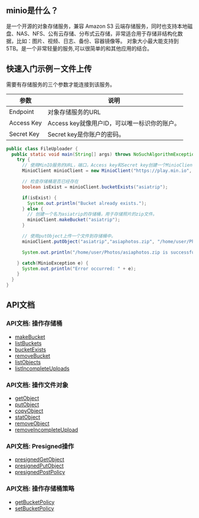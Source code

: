 ## minio是什么？

是一个开源的对象存储服务，兼容 Amazon S3 云端存储服务，同时也支持本地磁盘、NAS、NFS、公有云存储、分布式云存储，非常适合用于存储非结构化数据，比如：图片、视频、日志、备份、容器镜像等。
对象大小最大能支持到 5TB。是一个非常轻量的服务,可以很简单的和其他应用的结合。

## 快速入门示例－文件上传
需要有存储服务的三个参数才能连接到该服务。

| 参数       | 说明                                         |
| ---------- | -------------------------------------------- |
| Endpoint   | 对象存储服务的URL                            |
| Access Key | Access key就像用户ID，可以唯一标识你的账户。 |
| Secret Key | Secret key是你账户的密码。                   |

```java
public class FileUploader {
  public static void main(String[] args) throws NoSuchAlgorithmException, IOException, InvalidKeyException, XmlPullParserException {
    try {
      // 使用MinIO服务的URL，端口，Access key和Secret key创建一个MinioClient对象
      MinioClient minioClient = new MinioClient("https://play.min.io", "Q3AM3UQ867SPQQA43P2F", "zuf+tfteSlswRu7BJ86wekitnifILbZam1KYY3TG");

      // 检查存储桶是否已经存在
      boolean isExist = minioClient.bucketExists("asiatrip");

      if(isExist) {
        System.out.println("Bucket already exists.");
      } else {
        // 创建一个名为asiatrip的存储桶，用于存储照片的zip文件。
        minioClient.makeBucket("asiatrip");
      }

      // 使用putObject上传一个文件到存储桶中。
      minioClient.putObject("asiatrip","asiaphotos.zip", "/home/user/Photos/asiaphotos.zip");

      System.out.println("/home/user/Photos/asiaphotos.zip is successfully uploaded as asiaphotos.zip to `asiatrip` bucket.");

    } catch(MinioException e) {
      System.out.println("Error occurred: " + e);
    }
  }
}
```
## API文档

### API文档: 操作存储桶

*   [makeBucket](https://docs.min.io/docs/java-client-api-reference#makeBucket)
*   [listBuckets](https://docs.min.io/docs/java-client-api-reference#listBuckets)
*   [bucketExists](https://docs.min.io/docs/java-client-api-reference#bucketExists)
*   [removeBucket](https://docs.min.io/docs/java-client-api-reference#removeBucket)
*   [listObjects](https://docs.min.io/docs/java-client-api-reference#listObjects)
*   [listIncompleteUploads](https://docs.min.io/docs/java-client-api-reference#listIncompleteUploads)

### API文档: 操作文件对象

*   [getObject](https://docs.min.io/docs/java-client-api-reference#getObject)
*   [putObject](https://docs.min.io/docs/java-client-api-reference#putObject)
*   [copyObject](https://docs.min.io/docs/java-client-api-reference#copyObject)
*   [statObject](https://docs.min.io/docs/java-client-api-reference#statObject)
*   [removeObject](https://docs.min.io/docs/java-client-api-reference#removeObject)
*   [removeIncompleteUpload](https://docs.min.io/docs/java-client-api-reference#removeIncompleteUpload)

### API文档: Presigned操作

*   [presignedGetObject](https://docs.min.io/docs/java-client-api-reference#presignedGetObject)
*   [presignedPutObject](https://docs.min.io/docs/java-client-api-reference#presignedPutObject)
*   [presignedPostPolicy](https://docs.min.io/docs/java-client-api-reference#presignedPostPolicy)

### API文档: 操作存储桶策略

*   [getBucketPolicy](https://docs.min.io/docs/java-client-api-reference#getBucketPolicy)
*   [setBucketPolicy](https://docs.min.io/docs/java-client-api-reference#setBucketPolicy)